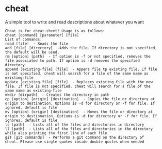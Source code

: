 # cheat
A simple tool to write and read descriptions about whatever you want


 
    Cheat is for cheat-sheet! Usage is as follows:
    cheat [command] [parameter] [file]
    List of commands:
    read [file]  - Reads the file
    add [file] [directory]  -Adds the file. If directory is not specified, the default will be used. 
    rm [option] [path]  - If option is -f or not specified, removes the file associated to path. If option is -d removes the specified directory
    append [existing-file] [file]  - Appens file tp existing file. If file is not specified, cheat will search for a file of the same name as existing-file
    update [existing-file] [file]  - Replaces existing file with the new file. If file is not specified, cheat will search for a file of the same name as existing-file
    mkdir [dirpath]  - Creates the directory in path
    cp [option] [origin] [destination]  - Copies the file or directory at origin to destination. Options is -d for directory or -f for file. If ignored, default is file
    mv [option] [origin] [destination]  - Moves the file or directory at origin to destionation. Options is -d for directory or -f for file. If ignores, default is file
    ls [path]  - Lists all of the files and directories in directory
    ll [path]  - Lists all of the files and directories in the directory while also printing the first line of each file
    git [git commands]  - Performs a git command on the directory of cheat. Please use single quotes inside double quotes when needed
